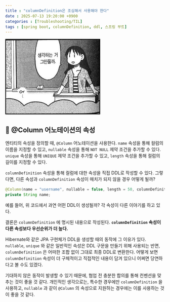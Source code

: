 ```yaml
---
title : "columnDefinition은 조심해서 사용해야 한다"
date : 2025-07-13 19:20:00 +0900
categories : [Troubleshooting/TIL]
tags : [spring boot, columnDefinition, ddl, 스프링 부트]
---
```


![image.png](assets/img/til/3.png)

## 📌 @Column 어노테이션의 속성

엔티티의 속성을 정의할 때, `@Column` 어노테이션을 사용한다. `name` 속성을 통해 컬럼의 이름을 지정할 수 있고, `nullable` 속성을 통해 `NOT NULL` 제약 조건을 추가할 수 있다. `unique` 속성을 통해 `UNIQUE` 제약 조건을 추가할 수 있고, `length` 속성을 통해 컬럼의 길이를 지정할 수 있다.

`columnDefinition` 속성을 통해 컬럼에 대한 속성을 직접 DDL로 작성할 수 있다. 그렇다면, 다른 속성과 `columnDefinition` 속성이 매치가 되지 않을 경우 어떻게 될까?

```java
@Column(name = "username", nullable = false, length = 50, columnDefinition = "VARCHAR(100) NULL")
private String name;
```

예를 들어, 위 코드에서 과연 어떤 DDL이 생성될까? 각 속성이 다른 이야기를 하고 있다.

결론은 `columnDefinition` 에 명시된 내용으로 작성된다. **`columnDefinition` 속성이 다른 속성보다 우선순위가 더 높다.**

Hibernate와 같은 JPA 구현체가 DDL을 생성할 때의 동작에 그 이유가 있다. `nullable`, `unique` 와 같은 일반적인 속성은 DDL 구문을 만들기 위해 사용되는 반면, `columnDefinition` 은 어떠한 조합 없이 그대로 최종 DDL로 변환한다. 어떻게 보면 `columnDefinition` 속성이 더 구체적이고 직접적인 내용이 담겨 있으니 어쩌면 당연하다고 볼 수도 있겠다.

기대하지 않은 동작이 발생할 수 있기 때문에, 협업 전 충분한 합의를 통해 컨벤션을 맞추는 것이 좋을 것 같다. 개인적인 생각으로는, 특수한 경우에만 `columnDefinition` 을 사용하고, `nullable` 과 같이 `@Column` 의 속성으로 지원하는 경우에는 이를 사용하는 것이 좋을 것 같다.